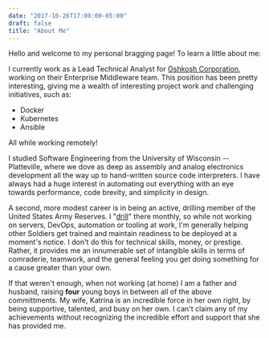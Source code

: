 ```yaml
---
date: "2017-10-26T17:00:00-05:00"
draft: false
title: "About Me"
---
```


Hello and welcome to my personal bragging page! To learn a little about me:

I currently work as a Lead Technical Analyst for [Oshkosh Corporation][1], working on their
Enterprise Middleware team.  This position has been pretty interesting, giving me a wealth
of interesting project work and challenging initiatives, such as:

* Docker
* Kubernetes
* Ansible

All while working remotely!

I studied Software Engineering from the University of Wisconsin --
Platteville, where we dove as deep as assembly and analog electronics
development all the way up to hand-written source code interpreters. I have
always had a huge interest in automating out everything with an eye towards
performance, code brevity, and simplicity in design.

A second, more modest career is in being an active, drilling member of the
United States Army Reserves. I "[drill][2]" there monthly, so while not
working on servers, DevOps, automation or tooling at work, I'm generally
helping other Soldiers get trained and maintain readiness to be deployed at a
moment's notice. I don't do this for technical skills, money, or prestige.
Rather, it provides me an innumerable set of intangible skills in terms of
comraderie, teamwork, and the general feeling you get doing something for a
cause greater than your own.

If that weren't enough, when not working (at home) I am a father and husband,
raising **four** young boys in between all of the above committments. My
wife, Katrina is an incredible force in her own right, by being supportive,
talented, and busy on her own. I can't claim any of my achievements without
recognizing the incredible effort and support that she has provided me.

[1]: https://www.oshkoshcorp.com/about/index.html
[2]: https://encyclopedia.thefreedictionary.com/Battle+Assembly